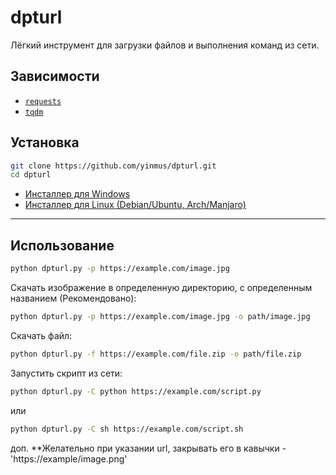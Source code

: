 # dpturl

Лёгкий инструмент для загрузки файлов и выполнения команд из сети.

## Зависимости
- [`requests`](https://pypi.org/project/requests/)
- [`tqdm`](https://pypi.org/project/tqdm/)

## Установка
```bash
git clone https://github.com/yinmus/dpturl.git
cd dpturl
```

- [Инсталлер для Windows](installer.bat)
- [Инсталлер для Linux (Debian/Ubuntu, Arch/Manjaro)](installer.sh)



___

## Использование
```bash
python dpturl.py -p https://example.com/image.jpg
```
Скачать изображение в определенную директорию, с определенным названием (Рекомендовано):
```sh
python dpturl.py -p https://example.com/image.jpg -o path/image.jpg
```

Cкачать файл:
```bash
python dpturl.py -f https://example.com/file.zip -o path/file.zip
```
Запустить скрипт из сети:
```bash
python dpturl.py -C python https://example.com/script.py
```
или
```bash
python dpturl.py -C sh https://example.com/script.sh
```
доп.
**Желательно при указании url, закрывать его в кавычки - 'https://example/image.png'
